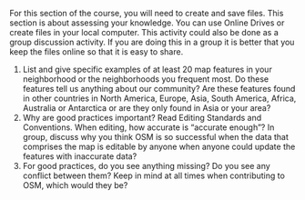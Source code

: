 For this section of the course, you will need to create and save files. This section is about assessing your knowledge. You can use Online Drives or create files in your local computer. This activity could also be done as a group discussion activity. If you are doing this in a group it is better that you keep the files online so that it is easy to share.
1. List and give specific examples of at least 20 map features in your neighborhood or the neighborhoods you frequent most. Do these features tell us anything about our community? Are these features found in other countries in North America, Europe, Asia, South America, Africa, Australia or Antarctica or are they only found in Asia or your area?
2. Why are good practices important? Read Editing Standards and Conventions. When editing, how accurate is “accurate enough”? In group, discuss why you think OSM is so successful when the data that comprises the map is editable by anyone when anyone could update the features with inaccurate data?
3. For good practices, do you see anything missing? Do you see any conflict between them? Keep in mind at all times when contributing to OSM, which would they be?

